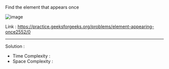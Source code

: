 Find the element that appears once

![image](https://user-images.githubusercontent.com/23376002/225358598-0eb7fa72-4db5-4993-ad05-1c5b3b22bee4.png)

Link : https://practice.geeksforgeeks.org/problems/element-appearing-once2552/0

-------------------------------------------------------------------------------------------------------------------------------------------------------

Solution : 

- Time Complexity : 
- Space Complexity : 


```java


```



